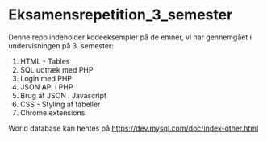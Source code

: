 # Eksamensrepetition_3_semester

Denne repo indeholder kodeeksempler på de emner, vi har gennemgået i undervisningen på 3. semester:

1. HTML - Tables
1. SQL udtræk med PHP
2. Login med PHP 
3. JSON API i PHP
4. Brug af JSON i Javascript
5. CSS - Styling af tabeller
6. Chrome extensions

World database kan hentes på https://dev.mysql.com/doc/index-other.html 
